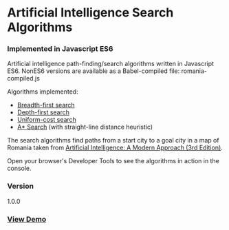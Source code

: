 # Artificial Intelligence Search Algorithms
### Implemented in Javascript ES6

Artificial intelligence path-finding/search algorithms written in Javascript ES6. 
NonES6 versions are available as a Babel-compiled file: romania-compiled.js 

Algorithms implemented:
  - [Breadth-first search][BFS]
  - [Depth-first search][DFS]
  - [Uniform-cost search][UCS]
  - [A* Search][AStar] (with straight-line distance heuristic)

The search algorithms find paths from a start city to a goal city in a map of Romania taken from [Artificial Intelligence: A Modern Approach (3rd Edition)](http://aima.cs.berkeley.edu/).

Open your browser's Developer Tools to see the algorithms in action in the console.

### Version
1.0.0

### [View Demo][demoURL]



[//]: # (These are reference links used in the body of this note and get stripped out when the markdown processor does its job. There is no need to format nicely because it shouldn't be seen. Thanks SO - http://stackoverflow.com/questions/4823468/store-comments-in-markdown-syntax)

   [demoURL]: <https://matthamil.github.io/AI_Algorithms_JS/>
   [BFS]: <https://en.wikipedia.org/wiki/Breadth-first_search>
   [DFS]: <https://en.wikipedia.org/wiki/Depth-first_search>
   [UCS]: <https://en.wikipedia.org/wiki/Dijkstra%27s_algorithm>
   [AStar]: <https://en.wikipedia.org/wiki/A*_search_algorithm>


